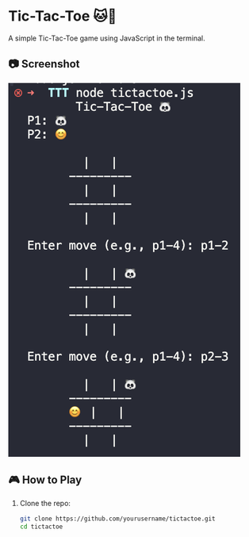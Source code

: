 # Tic-Tac-Toe 🐱🍄

A simple Tic-Tac-Toe game using JavaScript in the terminal.

## 📷 Screenshot
![Game Preview](tictactoe.png)

## 🎮 How to Play
1. Clone the repo:  
   ```sh
   git clone https://github.com/yourusername/tictactoe.git
   cd tictactoe
